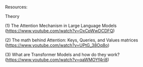 

Resources:

Theory

(1) The Attention Mechanism in Large Language Models (https://www.youtube.com/watch?v=OxCpWwDCDFQ)

(2) The math behind Attention: Keys, Queries, and Values matrices (https://www.youtube.com/watch?v=UPtG_38Oq8o)

(3) What are Transformer Models and how do they work? (https://www.youtube.com/watch?v=qaWMOYf4ri8)
